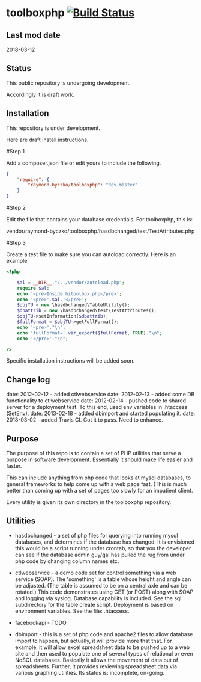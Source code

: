 # toolboxphp [![Build Status](https://travis-ci.org/RaymondByczko/toolboxphp.svg?branch=master)](https://travis-ci.org/RaymondByczko/toolboxphp)

## Last mod date

2018-03-12

## Status

This public repository is undergoing development.

Accordingly it is draft work.

## Installation

This repository is under development.

Here are draft install instructions.

#Step 1

Add a composer.json file or edit yours to include the following.

```json
{
    "require": {
        "raymond-byczko/toolboxphp": "dev-master"
    }
}
```
#Step 2

Edit the file that contains your database credentials.
For toolboxphp, this is:

vendor/raymond-byczko/toolboxphp/hasdbchanged/test/TestAttributes.php

#Step 3

Create a test file to make sure you can autoload correctly.
Here is an example
```php
<?php

	$al = __DIR__."/../vendor/autoload.php";
	require $al;
	echo '<pre>Inside hitoolbox.php</pre>';
	echo '<pre>'.$al.'</pre>';
	$objTU = new \hasdbchanged\TableUtility();
	$dbattrib = new \hasdbchanged\test\TestAttributes();
	$objTU->setInformation($dbattrib);
	$fullFormat = $objTU->getFullFormat();
	echo '<pre>'."\n";
	echo 'fullFormat='.var_export($fullFormat, TRUE)."\n";
	echo '</pre>'."\n";

?>
```


Specific installation instructions will be added soon.

## Change log

date: 2012-02-12 - added ctlwebservice
date: 2012-02-13 - added some DB functionality to ctlwebservice
date: 2012-02-14 - pushed code to shared server for a deployment test.
To this end, used env variables in .htaccess (SetEnv).
date: 2013-02-18 - added dbimport and started populating it.
date: 2018-03-02 - added Travis CI.  Got it to pass.   Need to enhance.

## Purpose

The purpose of this repo is to contain a set of PHP utilities
that serve a purpose in software development.  Essentially
it should make life easier and faster.

This can include anything from php code that looks at mysql
databases, to general frameworks to help come up with a 
web page fast.  (This is much better than coming up with
a set of pages too slowly for an impatient client.

Every utility is given its own directory in the toolboxphp
repository.

## Utilities

* hasdbchanged - a set of php files for querying into
running mysql databases, and determines if the database has
changed.  It is envisioned this would be a script running
under crontab, so that you the developer can see if the
database admin guy/gal has pulled the rug from under php
code by changing column names etc. 

* ctlwebservice - a demo code set for control something via
a web service (SOAP).  The 'something' is a table whose
height and angle can be adjusted.  (The table is assumed to
be on a central axle and can be rotated.)  This code demonstrates
using GET (or POST) along with SOAP and logging via syslog.
Database capability is included.  See the sql subdirectory
for the table create script.  Deployment is based on
environment variables.  See the file: .htaccess.

* facebookapi - TODO

* dbimport - this is a set of php code and apache2 files to allow
database import to happen, but actually, it will provide more
that that.  For example, it will allow excel spreadsheet data
to be pushed up to a web site and then used to populate one
of several types of relational or even NoSQL databases.
Basically it allows the movement of data out of spreadsheets.
Further, it provides reviewing spreadsheet data via various
graphing utilities.  Its status is: incomplete, on-going.
